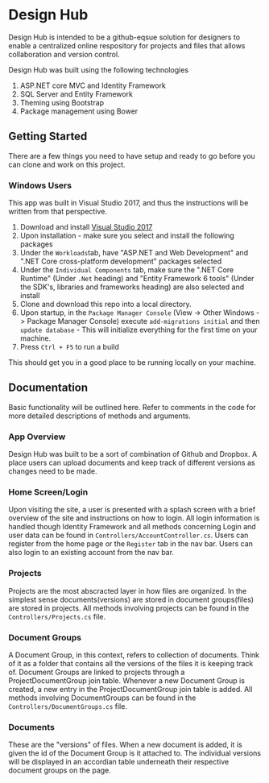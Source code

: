 # Design Hub

Design Hub is intended to be a github-eqsue solution for designers to enable a centralized online respository for projects and files that allows collaboration and version control. 

Design Hub was built using the following technologies
1. ASP.NET core MVC and Identity Framework
1. SQL Server and Entity Framework
1. Theming using Bootstrap
1. Package management using Bower

## Getting Started
There are a few things you need to have setup and ready to go before you can clone and work on this project. 

### Windows Users
This app was built in Visual Studio 2017, and thus the instructions will be written from that perspective. 

1. Download and install [Visual Studio 2017](https://www.visualstudio.com/vs/community/)
1. Upon installation - make sure you select and install the following packages 
  1. Under the `Workloads`tab, have "ASP.NET and Web Development" and ".NET Core cross-platform development" packages selected
  1. Under the `Individual Components` tab, make sure the ".NET Core Runtime" (Under `.Net` heading) and "Entity Framework 6 tools" (Under the SDK's, libraries and frameworks heading) are also selected and install
1. Clone and download this repo into a local directory. 
1. Upon startup, in the `Package Manager Console` (View -> Other Windows -> Package Manager Console) execute `add-migrations initial` and then `update database` - This will initialize everything for the first time on your machine.
1. Press `Ctrl + F5` to run a build

This should get you in a good place to be running locally on your machine. 

## Documentation 

Basic functionality will be outlined here. Refer to comments in the code for more detailed descriptions of methods and arguments. 

### App Overview
Design Hub was built to be a sort of combination of Github and Dropbox.
A place users can upload documents and keep track of different versions as changes need to be made. 

### Home Screen/Login
Upon visiting the site, a user is presented with a splash screen with a brief overview of the site and instructions on how to login. 
All login information is handled though Identity Framework and all methods concerning Login and user data can be found in `Controllers/AccountController.cs`.
Users can register from the home page or the `Register` tab in the nav bar. Users can also login to an existing account from the nav bar. 

### Projects 
Projects are the most abscracted layer in how files are organized. In the simplest sense documents(versions) are stored in document groups(files) are stored in projects.
All methods involving projects can be found in the `Controllers/Projects.cs` file. 

### Document Groups
A Document Group, in this context, refers to collection of documents. Think of it as a folder that contains all the versions of the files it is keeping track of. 
Document Groups are linked to projects through a ProjectDocumentGroup join table. Whenever a new Document Group is created, a new entry in the ProjectDocumentGroup join table is added. 
All methods involving DocumentGroups can be found in the `Controllers/DocumentGroups.cs` file. 

### Documents
These are the "versions" of files. When a new document is added, it is given the id of the Document Group is it attached to. The individual versions will be displayed in an accordian table underneath their respective document groups on the page. 